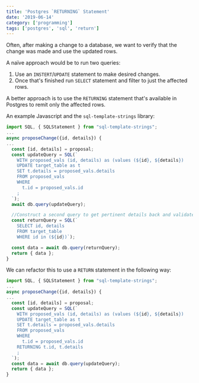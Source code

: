 ```yaml
---
title: 'Postgres `RETURNING` Statement'
date: '2019-06-14'
category: ['programming']
tags: ['postgres', 'sql', 'return']
---
```


Often, after making a change to a database, we want to verify that the change was made and use the updated rows.

A naïve approach would be to run two queries:

1. Use an `INSTERT`/`UPDATE` statement to make desired changes.
2. Once that's finished run `SELECT` statement and filter to just the affected rows.

A better approach is to use the `RETURNING` statement that's available in Postgres to remit only the affected rows.

An example Javascript and the `sql-template-strings` library:

```javascript
import SQL, { SQLStatement } from "sql-template-strings";
...
async proposeChange({id, details}) {
...
  const [id, details] = proposal;
  const updateQuery = SQL(`
    WITH proposed_vals (id, details) as (values (${id}, ${details})
    UPDATE target_table as t
    SET t.details = proposed_vals.details
    FROM proposed_vals
    WHERE
      t.id = proposed_vals.id
    ;
  `);
  await db.query(updateQuery);

  //Construct a second query to get pertinent details back and validate change
  const returnQuery = SQL(`
    SELECT id, details
    FROM target_table
    WHERE id in (${id})`);

  const data = await db.query(returnQuery);
  return { data };
}
```

We can refactor this to use a `RETURN` statement in the following way:

```javascript
import SQL, { SQLStatement } from "sql-template-strings";
...
async proposeChange({id, details}) {
...
  const [id, details] = proposal;
  const updateQuery = SQL(`
    WITH proposed_vals (id, details) as (values (${id}, ${details})
    UPDATE target_table as t
    SET t.details = proposed_vals.details
    FROM proposed_vals
    WHERE
      t.id = proposed_vals.id
    RETURNING t.id, t.details
    ;
  `);
  const data = await db.query(updateQuery);
  return { data };
}
```
